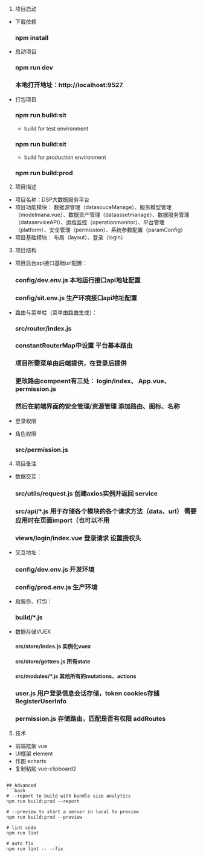 1. 项目启动
* 下载依赖
    ### npm install

* 启动项目
    ### npm run dev
    ### 本地打开地址：http://localhost:9527.
* 打包项目
    ### npm run build:sit
    * build for test environment
    ### npm run build:sit

    * build for production environment
    ### npm run build:prod

2. 项目描述
* 项目名称：DSP大数据服务平台
* 项目功能模块：
    数据源管理（datasouceManage）、服务模型管理（modelmana.vue）、数据资产管理（dataassetmanage）、数据服务管理（dataserviceAPI）、运维监控（operationmonitor）、平台管理（platform）、安全管理（permission）、系统参数配置（paramConfig）
* 项目基础模块：
    布局（layout）、登录（login）

3. 项目结构
* 项目后台api接口基础url配置：
    ### config/dev.env.js 本地运行接口api地址配置
    ### config/sit.env.js 生产环境接口api地址配置
* 路由与菜单栏（菜单由路由生成）：
    ### src/router/index.js
    ### constantRouterMap中设置 平台基本路由
    ### 项目所需菜单由后端提供，在登录后提供
    ### 更改路由compnent有三处： login/index、 App.vue、permission.js
    ### 然后在前端界面的安全管理/资源管理 添加路由、图标、名称
* 登录权限

* 角色权限
    ### src/permission.js
4. 项目备注
* 数据交互：
    ### src/utils/request.js 创建axios实例并返回 service
    ### src/api/*.js 用于存储各个模块的各个请求方法（data、url） 需要应用时在页面import（也可以不用
    ### views/login/index.vue 登录请求 设置授权头
* 交互地址：
    ### config/dev.env.js 开发环境
    ### config/prod.env.js 生产环境
* 启服务、打包：
    ### build/*.js
* 数据存储VUEX
    #### src/store/indes.js 实例化vuex
    #### src/store/getters.js 所有state
    #### src/modules/*.js 其他所有的mutations、actions
    ### user.js 用户登录信息会话存储，token cookies存储  RegisterUserInfo
    ### permission.js 存储路由，匹配是否有权限  addRoutes
5.  技术
* 前端框架 vue
* UI框架 element
* 作图 echarts
* 复制粘贴 vue-clipboard2


```

## Advanced
```bash
# --report to build with bundle size analytics
npm run build:prod --report

# --preview to start a server in local to preview
npm run build:prod --preview

# lint code
npm run lint

# auto fix
npm run lint -- --fix
```
